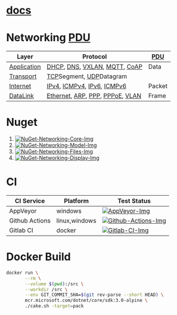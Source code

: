 # [docs](/docs/)

# Networking [PDU] 

| Layer         | Protocol                                  | [PDU]  |
| ------------- | ----------------------------------------- | ------ |
| [Application] | [DHCP], [DNS], [VXLAN], [MQTT], [CoAP]    | Data   |
| [Transport]   | [TCP]Segment, [UDP]Datagram               |        |
| [Internet]    | [IPv4], [ICMPv4], [IPv6], [ICMPv6]        | Packet |
| [DataLink]    | [Ethernet], [ARP], [PPP], [PPPoE], [VLAN] | Frame  |

# Nuget

1. [![NuGet-Networking-Core-Img]][NuGet-Networking-Core-Url]
2. [![NuGet-Networking-Model-Img]][NuGet-Networking-Model-Url]
3. [![NuGet-Networking-Files-Img]][NuGet-Networking-Files-Url]
3. [![NuGet-Networking-Display-Img]][NuGet-Networking-Display-Url]

# CI

| CI Service     | Platform      | Test Status                                 |
| -------------- | ------------- | ------------------------------------------- |
| AppVeyor       | windows       | [![AppVeyor-Img]][AppVeyor-Url]             |
| Github Actions | linux,windows | [![Github-Actions-Img]][Github-Actions-Url] |
| Gitlab CI      | docker        | [![Gitlab-CI-Img]][Gitlab-CI-Url]           |

# Docker Build

```sh
docker run \
       --rm \
       --volume $(pwd):/src \
       --workdir /src \
       --env GIT_COMMIT_SHA=$(git rev-parse --short HEAD) \
       mcr.microsoft.com/dotnet/core/sdk:3.0-alpine \
       ./cake.sh -target=pack
```


[PDU]:https://en.wikipedia.org/wiki/protocol_data_unit

[AppVeyor-Img]:https://ci.appveyor.com/api/projects/status/1yvioftypfn3vi48?svg=true
[AppVeyor-Url]:https://ci.appveyor.com/project/linianhui/networking

[Github-Actions-Img]:https://github.com/linianhui/networking/workflows/test/badge.svg
[Github-Actions-Url]:https://github.com/linianhui/networking/actions

[Gitlab-CI-Img]:https://gitlab.com/lnh/networking/badges/master/pipeline.svg
[Gitlab-CI-Url]:https://gitlab.com/lnh/networking/commits/master

[NuGet-Networking-Core-Img]:https://img.shields.io/nuget/v/Networking.Core.svg?label=nuget+Networking.Core
[NuGet-Networking-Core-URL]:https://www.nuget.org/packages/Networking.Core

[NuGet-Networking-Model-Img]:https://img.shields.io/nuget/v/Networking.Model.svg?label=nuget+Networking.Model
[NuGet-Networking-Model-URL]:https://www.nuget.org/packages/Networking.Model

[NuGet-Networking-Files-Img]:https://img.shields.io/nuget/v/Networking.Files.svg?label=nuget+Networking.Files
[NuGet-Networking-Files-URL]:https://www.nuget.org/packages/Networking.Files

[NuGet-Networking-Display-Img]:https://img.shields.io/nuget/v/Networking.Display.svg?label=nuget+Networking.Display
[NuGet-Networking-Display-URL]:https://www.nuget.org/packages/Networking.Display



[Application]:/1-src/networking.model/Application/
[DHCP]:/1-src/networking.model/Application/DHCP.cs
[DNS]:/1-src/networking.model/Application/DNS.cs
[VXLAN]:/1-src/networking.model/Application/VXLAN.cs
[MQTT]:/1-src/networking.model/Application/MQTT.cs
[CoAP]:/1-src/networking.model/Application/CoAP.cs

[Transport]:/1-src/networking.model/Transport/
[TCP]:/1-src/networking.model/Transport/TCPSegment.cs
[UDP]:/1-src/networking.model/Transport/UDPDatagram.cs

[Internet]:/1-src/networking.model/Internet/
[IPv4]:/1-src/networking.model/Internet/IPv4Packet.cs
[ICMPv4]:/1-src/networking.model/Internet/ICMPv4Packet.cs
[IPv6]:/1-src/networking.model/Internet/IPv6Packet.cs
[ICMPv6]:/1-src/networking.model/Internet/ICMPv6Packet.cs

[DataLink]:/1-src/networking.model/DataLink/
[ARP]:/1-src/networking.model/DataLink/ARPFrame.cs
[Ethernet]:/1-src/networking.model/DataLink/EthernetFrame.cs
[PPP]:/1-src/networking.model/DataLink/PPPFrame.cs
[PPPoE]:/1-src/networking.model/DataLink/PPPoEFrame.cs
[VLAN]:/1-src/networking.model/DataLink/VLANFrame.cs
